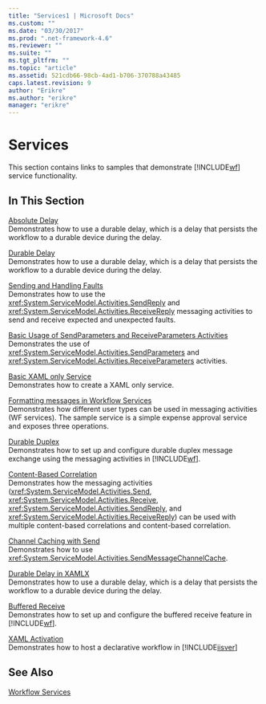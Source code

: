 ```yaml
---
title: "Services1 | Microsoft Docs"
ms.custom: ""
ms.date: "03/30/2017"
ms.prod: ".net-framework-4.6"
ms.reviewer: ""
ms.suite: ""
ms.tgt_pltfrm: ""
ms.topic: "article"
ms.assetid: 521cdb66-98cb-4ad1-b706-370788a43485
caps.latest.revision: 9
author: "Erikre"
ms.author: "erikre"
manager: "erikre"
---
```

# Services
This section contains links to samples that demonstrate [!INCLUDE[wf](../../../../includes/wf-md.md)] service functionality.  
  
## In This Section  
 [Absolute Delay](../../../../docs/framework/wf/samples/absolute-delay.md)  
 Demonstrates how to use a durable delay, which is a delay that persists the workflow to a durable device during the delay.  
  
 [Durable Delay](../../../../docs/framework/wf/samples/durable-delay.md)  
 Demonstrates how to use a durable delay, which is a delay that persists the workflow to a durable device during the delay.  
  
 [Sending and Handling Faults](../../../../docs/framework/wf/samples/sending-and-handling-faults.md)  
 Demonstrates how to use the <xref:System.ServiceModel.Activities.SendReply> and <xref:System.ServiceModel.Activities.ReceiveReply> messaging activities to send and receive expected and unexpected faults.  
  
 [Basic Usage of SendParameters and ReceiveParameters Activities](../../../../docs/framework/wf/samples/basic-usage-of-sendparameters-and-receiveparameters-activities.md)  
 Demonstrates the use of <xref:System.ServiceModel.Activities.SendParameters> and <xref:System.ServiceModel.Activities.ReceiveParameters> activities.  
  
 [Basic XAML only Service](../../../../docs/framework/wf/samples/basic-xaml-only-service.md)  
 Demonstrates how to create a XAML only service.  
  
 [Formatting messages in Workflow Services](../../../../docs/framework/wf/samples/formatting-messages-in-workflow-services.md)  
 Demonstrates how different user types can be used in messaging activities (WF services). The sample service is a simple expense approval service and exposes three operations.  
  
 [Durable Duplex](../../../../docs/framework/wf/samples/durable-duplex.md)  
 Demonstrates how to set up and configure durable duplex message exchange using the messaging activities in [!INCLUDE[wf](../../../../includes/wf-md.md)].  
  
 [Content-Based Correlation](../../../../docs/framework/wf/samples/content-based-correlation.md)  
 Demonstrates how the messaging activities (<xref:System.ServiceModel.Activities.Send>, <xref:System.ServiceModel.Activities.Receive>, <xref:System.ServiceModel.Activities.SendReply>, and <xref:System.ServiceModel.Activities.ReceiveReply>) can be used with multiple content-based correlations and content-based correlation.  
  
 [Channel Caching with Send](../../../../docs/framework/wf/samples/channel-caching-with-send.md)  
 Demonstrates how to use <xref:System.ServiceModel.Activities.SendMessageChannelCache>.  
  
 [Durable Delay in XAMLX](../../../../docs/framework/wf/samples/durable-delay-in-xamlx.md)  
 Demonstrates how to use a durable delay, which is a delay that persists the workflow to a durable device during the delay.  
  
 [Buffered Receive](../../../../docs/framework/wf/samples/buffered-receive.md)  
 Demonstrates how to set up and configure the buffered receive feature in [!INCLUDE[wf](../../../../includes/wf-md.md)].  
  
 [XAML Activation](../../../../docs/framework/wf/samples/xaml-activation.md)  
 Demonstrates how to host a declarative workflow in [!INCLUDE[iisver](../../../../includes/iisver-md.md)]  
  
## See Also  
 [Workflow Services](../../../../docs/framework/wcf/feature-details/workflow-services.md)